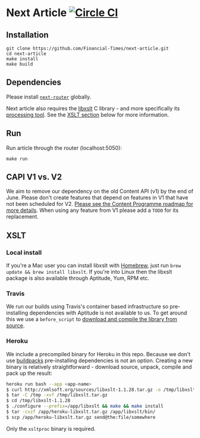 # Next Article [![Circle CI](https://circleci.com/gh/Financial-Times/next-article/tree/master.svg?style=svg)](https://circleci.com/gh/Financial-Times/next-article/tree/master)

## Installation

```
git clone https://github.com/Financial-Times/next-article.git
cd next-article
make install
make build
```

## Dependencies

Please install [`next-router`](http://git.svc.ft.com/projects/NEXT/repos/router/browse) globally.

Next article also requires the [libxslt](http://xmlsoft.org/libxslt/) C library - and more specifically its [processing tool](http://xmlsoft.org/XSLT/xsltproc2.html). See the [XSLT section](#xslt) below for more information.

## Run

Run article through the router (localhost:5050):

```
make run
```

## CAPI V1 vs. V2

We aim to remove our dependency on the old Content API (v1) by the end of June.  Please don't create features that depend on features in V1 that have not been scheduled for V2.  [Please see the Content Programme roadmap for more details](https://docs.google.com/a/ft.com/presentation/d/1e711m8jZaBQ_CzLxhS7_1B3o015yVEmCiAni95zAPOg/edit#slide=id.p).  When using any feature from V1 please add a `TODO` for its replacement.

## XSLT

### Local install

If you're a Mac user you can install libxslt with [Homebrew](http://brew.sh/), just run `brew update && brew install libxslt`. If you're into Linux then the libxslt package is also available through Aptitude, Yum, RPM etc.

### Travis

We run our builds using Travis's container based infrastructure so pre-installing dependencies with Aptitude is not available to us. To get around this we use a `before_script` to [download and compile the library from source](http://docs.travis-ci.com/user/installing-dependencies/#Installing-Projects-from-Source).

### Heroku

We include a precompiled binary for Heroku in this repo. Because we don't use [buildpacks](https://devcenter.heroku.com/articles/buildpacks) pre-installing dependencies is not an option. Creating a new binary is relatively straightforward - download source, unpack, compile and pack up the result:

```sh
heroku run bash --app <app-name>
$ curl http://xmlsoft.org/sources/libxslt-1.1.28.tar.gz -o /tmp/libxslt.tar.gz
$ tar -C /tmp -xvf /tmp/libxslt.tar.gz
$ cd /tmp/libxslt-1.1.28
$ ./configure --prefix=/app/libxslt && make && make install
$ tar -cvzf /app/heroku-libxslt.tar.gz /app/libxslt/bin/
$ scp /app/heroku-libxslt.tar.gz send@the:file/somewhere
```

Only the `xsltproc` binary is required.
